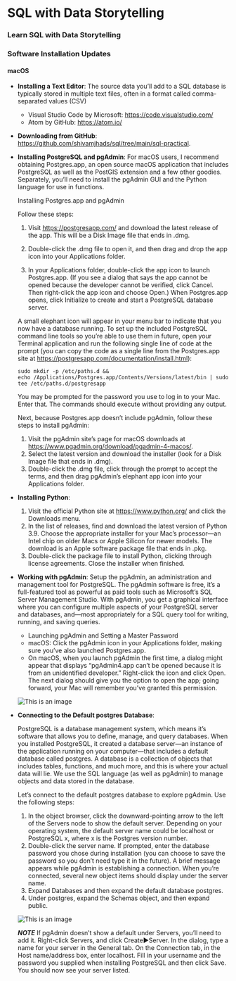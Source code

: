 # SQL with Data Storytelling
### Learn SQL with Data Storytelling

### Software Installation Updates

#### macOS

- **Installing a Text Editor**: The source data you’ll add to a SQL database is typically stored in multiple text files, often in a format called comma-separated values (CSV)
     - Visual Studio Code by Microsoft: https://code.visualstudio.com/
     - Atom by GitHub: https://atom.io/

- **Downloading from GitHub**: https://github.com/shivamjhads/sql/tree/main/sql-practical.

- **Installing PostgreSQL and pgAdmin**:
     For macOS users, I recommend obtaining Postgres.app, an open source macOS application that includes PostgreSQL as well as the PostGIS extension and a few other goodies. Separately, you’ll need to install the pgAdmin GUI and the Python language for use in functions.

     Installing Postgres.app and pgAdmin
     
     Follow these steps:

     1. Visit https://postgresapp.com/ and download the latest release of the app. This will be a Disk Image file that ends in .dmg.

     2. Double-click the .dmg file to open it, and then drag and drop the app icon into your Applications folder.

     3. In your Applications folder, double-click the app icon to launch Postgres.app. (If you see a dialog that says the app cannot be opened because the developer cannot be verified, click Cancel. Then right-click the app icon and choose Open.) When Postgres.app opens, click Initialize to create and start a PostgreSQL database server.
     
     A small elephant icon will appear in your menu bar to indicate that you now have a database running. To set up the included PostgreSQL command line tools so you’re able to use them in future, open your Terminal application and run the following single line of code at the prompt (you can copy the code as a single line from the Postgres.app site at https://postgresapp.com/documentation/install.html):

     ```
     sudo mkdir -p /etc/paths.d && 
     echo /Applications/Postgres.app/Contents/Versions/latest/bin | sudo tee /etc/paths.d/postgresapp
     ```

     You may be prompted for the password you use to log in to your Mac. Enter that. The commands should execute without providing any output.

     Next, because Postgres.app doesn’t include pgAdmin, follow these steps to install pgAdmin:

     1. Visit the pgAdmin site’s page for macOS downloads at
        https://www.pgadmin.org/download/pgadmin-4-macos/.
     2. Select the latest version and download the installer (look for a Disk Image file that ends in .dmg).
     3. Double-click the .dmg file, click through the prompt to accept the terms, and then drag pgAdmin’s elephant app icon into your Applications folder.

- **Installing Python**:

     1. Visit the official Python site at https://www.python.org/ and click the Downloads menu.
     2. In the list of releases, find and download the latest version of Python 3.9. Choose the appropriate installer for your Mac’s processor—an Intel chip on older Macs or Apple Silicon for newer models. The download is an Apple software package file that ends in .pkg.
     3. Double-click the package file to install Python, clicking through license agreements. Close the installer when finished.

- **Working with pgAdmin**:
     Setup the pgAdmin, an administration and management tool for PostgreSQL. The pgAdmin software is free, it’s a full-featured tool as powerful as paid tools such as Microsoft’s SQL Server Management Studio. With pgAdmin, you get a graphical interface where you can configure multiple aspects of your PostgreSQL server and databases, and—most appropriately for a SQL query tool for writing, running, and saving queries.
    
    - Launching pgAdmin and Setting a Master Password
    - macOS: Click the pgAdmin icon in your Applications folder, making sure you’ve also launched Postgres.app.
    - On macOS, when you launch pgAdmin the first time, a dialog might appear that displays “pgAdmin4.app can’t be opened because it is from an      unidentified developer.” Right-click the icon and click Open. The next dialog should give you the option to open the app; going forward, your Mac will remember you’ve granted this permission.

    ![This is an image](https://github.com/shivamjhads/sql/blob/main/sql-practical/Week-01/01.png)

- **Connecting to the Default postgres Database**:

    PostgreSQL is a database management system, which means it’s software that allows you to define, manage, and query databases. When you installed PostgreSQL, it created a database server—an instance of the application running on your computer—that includes a default database called postgres. A database is a collection of objects that includes tables, functions, and much more, and this is where your actual data will lie. We use the SQL language (as well as pgAdmin) to manage objects and data stored in the database.

    Let’s connect to the default postgres database to explore pgAdmin. Use the following steps:

    1. In the object browser, click the downward-pointing arrow to the left of the Servers node to show the default server. Depending on your operating system, the default server name could be localhost or PostgreSQL x, where x is the Postgres version number.
    2. Double-click the server name. If prompted, enter the database password you chose during installation (you can choose to save the password so you don’t need type it in the future). A brief message appears while pgAdmin is establishing a connection. When you’re connected, several new object items should display under the server name.
    3. Expand Databases and then expand the default database postgres.
    4. Under postgres, expand the Schemas object, and then expand public.

    ![This is an image](https://github.com/shivamjhads/sql/blob/main/sql-practical/Week-01/02.png)

  ***NOTE*** 
    If pgAdmin doesn’t show a default under Servers, you’ll need to add it. Right-click Servers, and click Create▶Server. In the dialog, type a name for your server in the General tab. On the Connection tab, in the Host name/address box, enter localhost. Fill in your username and the password you supplied when installing PostgreSQL and then click Save. You should now see your server listed.
    